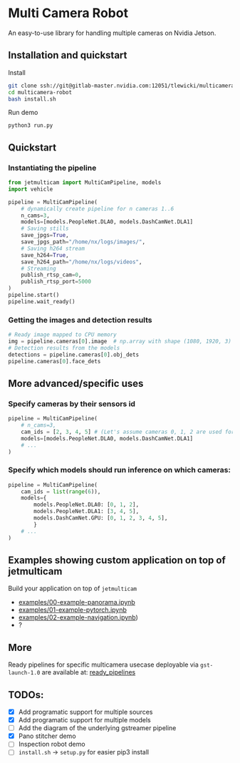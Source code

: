 # Multi Camera Robot

An easy-to-use library for handling multiple cameras on Nvidia Jetson.

## Installation and quickstart

Install
```bash
git clone ssh://git@gitlab-master.nvidia.com:12051/tlewicki/multicamera-robot.git
cd multicamera-robot
bash install.sh
```

Run demo
```
python3 run.py
```

## Quickstart

### Instantiating the pipeline
```python
from jetmulticam import MultiCamPipeline, models
import vehicle

pipeline = MultiCamPipeline(
    # dynamically create pipeline for n cameras 1..6
    n_cams=3, 
    models=[models.PeopleNet.DLA0, models.DashCamNet.DLA1]
    # Saving stills
    save_jpgs=True,
    save_jpgs_path="/home/nx/logs/images/", 
    # Saving h264 stream
    save_h264=True,
    save_h264_path="/home/nx/logs/videos",
    # Streaming
    publish_rtsp_cam=0,
    publish_rtsp_port=5000
)
pipeline.start()
pipeline.wait_ready()
```

### Getting the images and detection results
```python
# Ready image mapped to CPU memory
img = pipeline.cameras[0].image  # np.array with shape (1080, 1920, 3)
# Detection results from the models
detections = pipeline.cameras[0].obj_dets
pipeline.cameras[0].face_dets
```

## More advanced/specific uses

### Specify cameras by their sensors id
```python
pipeline = MultiCamPipeline(
    # n_cams=3, 
    cam_ids = [2, 3, 4, 5] # (Let's assume cameras 0, 1, 2 are used for something else)
    models=[models.PeopleNet.DLA0, models.DashCamNet.DLA1]
    # ...
)
```

### Specify which models should run inference on which cameras:
```python
pipeline = MultiCamPipeline(
    cam_ids = list(range(6)),
    models={
        models.PeopleNet.DLA0: [0, 1, 2],
        models.PeopleNet.DLA1: [3, 4, 5],
        models.DashCamNet.GPU: [0, 1, 2, 3, 4, 5],
        }
    # ...
)
```

## Examples showing custom application on top of jetmulticam

Build your application on top of `jetmulticam`
- [examples/00-example-panorama.ipynb](examples/00-example-panorama.ipynb)
- [examples/01-example-pytorch.ipynb](examples/01-example-pytorch.ipynb)
- [examples/02-example-navigation.ipynb](examples/02-example-navigation.ipynb))
- ?

## More
Ready pipelines for specific multicamera usecase deployable via `gst-launch-1.0` are available at: [ready_pipelines](ready_pipelines)

## TODOs:

- [x] Add programatic support for multiple sources
- [x] Add programatic support for multiple models
- [ ] Add the diagram of the underlying gstreamer pipeline
- [x] Pano stitcher demo
- [ ] Inspection robot demo
- [ ] `install.sh` -> `setup.py` for easier pip3 install
